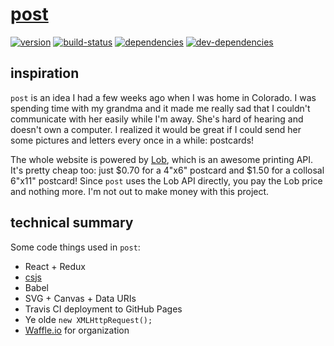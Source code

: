 # [post][post-href]

[![version][version-badge]][version-href]
[![build-status][build-status-badge]][build-status-href]
[![dependencies][dependencies-badge]][dependencies-href]
[![dev-dependencies][dev-dependencies-badge]][dev-dependencies-href]


## inspiration

`post` is an idea I had a few weeks ago when I was home in Colorado.  I was spending time with my grandma and it made me really sad that I couldn't communicate with her easily while I'm away.  She's hard of hearing and doesn't own a computer.  I realized it would be great if I could send her some pictures and letters every once in a while: postcards!

The whole website is powered by [Lob][lob-href], which is an awesome printing API.  It's pretty cheap too: just $0.70 for a 4"x6" postcard and $1.50 for a collosal 6"x11" postcard!  Since `post` uses the Lob API directly, you pay the Lob price and nothing more.  I'm not out to make money with this project.


## technical summary

Some code things used in `post`:

* React + Redux
* [csjs][csjs-href]
* Babel
* SVG + Canvas + Data URIs
* Travis CI deployment to GitHub Pages
* Ye olde `new XMLHttpRequest();`
* [Waffle.io][waffle-href] for organization


[version-badge]: https://img.shields.io/github/tag/scott113341/post.svg?label=version&style=flat-square
[version-href]: https://github.com/scott113341/post/tags

[build-status-badge]: https://img.shields.io/travis/scott113341/post.svg?style=flat-square
[build-status-href]: https://travis-ci.org/scott113341/post

[dependencies-badge]: https://img.shields.io/david/scott113341/my-really-fast-module/master.svg?style=flat-square
[dependencies-href]: https://david-dm.org/scott113341/my-really-fast-module/master#info=dependencies

[dev-dependencies-badge]: https://img.shields.io/david/dev/scott113341/my-really-fast-module/master.svg?style=flat-square
[dev-dependencies-href]: https://david-dm.org/scott113341/my-really-fast-module/master#info=devDependencies

[post-href]: https://post.scotthardy.me
[lob-href]: https://lob.com
[csjs-href]: https://github.com/rtsao/csjs
[waffle-href]: https://waffle.io/scott113341/post
